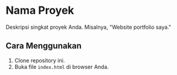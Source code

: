 # Nama Proyek
Deskripsi singkat proyek Anda. Misalnya, "Website portfolio saya."

## Cara Menggunakan
1. Clone repository ini.
2. Buka file `index.html` di browser Anda.

